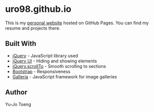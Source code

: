 # uro98.github.io
This is my [personal website](http://yujotseng.com) hosted on GitHub Pages. You can find my resume and projects there.

## Built With

* [jQuery](https://jquery.com/) - JavaScript library used
* [jQuery UI](https://jqueryui.com/) - Hiding and showing elements
* [jQuery.scrollTo](https://github.com/flesler/jquery.scrollTo) - Smooth scrolling to sections
* [Bootstrap](https://getbootstrap.com/) - Responsiveness
* [Galleria](https://galleria.io/) - JavaScript framework for image galleries

## Author

Yu-Jo Tseng

